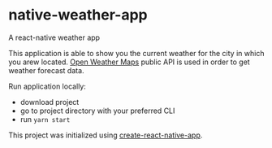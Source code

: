 # native-weather-app
A react-native weather app

This application is able to show you the current weather for the city in which you arew located. [Open Weather Maps](https://openweathermap.org/) public API is used in order to get weather forecast data.

Run application locally:
- download project
- go to project directory with your preferred CLI
- run `yarn start`

This project was initialized using [create-react-native-app](https://github.com/react-community/create-react-native-app).
